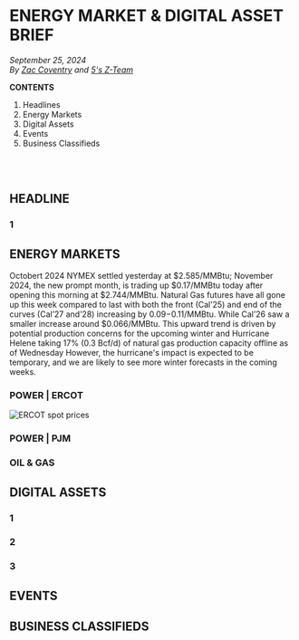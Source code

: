 # ENERGY MARKET & DIGITAL ASSET BRIEF
_September 25, 2024_  
_By [Zac Coventry](https://www.linkedin.com/in/zaccoventry/) and [5's Z-Team](https://www.energyby5.com/people/eric-bratcher)_

**CONTENTS**
1. Headlines
2. Energy Markets
3. Digital Assets
4. Events
5. Business Classifieds

<br><br>

## HEADLINE
### 1

## ENERGY MARKETS
Octobert 2024 NYMEX settled yesterday at $2.585/MMBtu; November 2024, the new prompt month, is trading up $0.17/MMBtu today after opening this morning at $2.744/MMBtu. Natural Gas futures have all gone up this week compared to last with both the front (Cal’25) and end of the curves (Cal’27 and’28) increasing by $0.09-$0.11/MMBtu. While Cal’26 saw a smaller increase around $0.066/MMBtu. This upward trend is driven by potential production concerns for the upcoming winter and Hurricane Helene
taking 17% (0.3 Bcf/d) of natural gas production capacity offline as of Wednesday However, the hurricane's impact is expected to be temporary, and we are likely to see more winter forecasts in the coming weeks.
### POWER | ERCOT
![ERCOT spot prices](media/20240930/elec_hx_ercot_north_20240929.pngfilename.jpeg "ERCOT spot prices")  

### POWER | PJM
### OIL & GAS

## DIGITAL ASSETS
### 1
### 2
### 3

## EVENTS  


## BUSINESS CLASSIFIEDS



